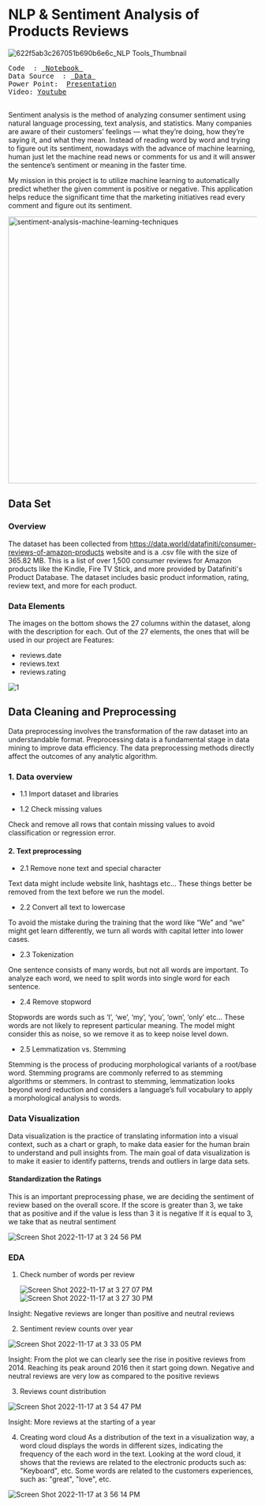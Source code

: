 # NLP & Sentiment Analysis of Products Reviews


![622f5ab3c267051b690b6e6c_NLP Tools_Thumbnail](https://user-images.githubusercontent.com/78451214/201503092-6020e3f0-25e8-41a6-9954-b8c2ee1c1e0c.png)

<pre>
Code  : <a href=https://github.com/DATA-606-FALL-2022/Data606_Ling/tree/main/Code> Notebook </a> </a>
Data Source  : <a href=https://github.com/DATA-606-FALL-2022/Data606_Ling/tree/main/Data> Data </a> </a>
Power Point:  <a href=https://github.com/DATA-606-FALL-2022/Data606_Ling/blob/main/Sentiment%20Analysis%20-%20%20Amazon%20review.pptx>Presentation</a>
Video: <a href=https://youtu.be/rzPBnFjj4vA>Youtube</a>

</pre>
Sentiment analysis is the method of analyzing consumer sentiment using natural language processing, text analysis, and statistics. Many companies are aware of their customers’ feelings — what they’re doing, how they’re saying it, and what they mean. Instead of reading word by word and trying to figure out its sentiment, nowadays with the advance of machine learning, human just let the machine read news or comments for us and it will answer the sentence’s sentiment or meaning in the faster time.

My mission in this project is to utilize machine learning to automatically predict whether the given comment is positive or negative. This application helps reduce the significant time that the marketing initiatives read every comment and figure out its sentiment.


<img width="541" alt="sentiment-analysis-machine-learning-techniques" src="https://user-images.githubusercontent.com/78451214/201502904-3e5d58f9-c784-4a2d-bcd7-9f4c7b2fda51.png">

## Data Set 

### Overview
The dataset has been collected from https://data.world/datafiniti/consumer-reviews-of-amazon-products website and is a .csv file with the size of 365.82 MB. This is a list of over 1,500 consumer reviews for Amazon products like the Kindle, Fire TV Stick, and more provided by Datafiniti's Product Database. The dataset includes basic product information, rating, review text, and more for each product.

### Data Elements
The images on the bottom shows the 27 columns within the dataset, along with the description for each. 
Out of the 27 elements, the ones that will be used in our project are Features:
- reviews.date
- reviews.text
- reviews.rating

![1](https://user-images.githubusercontent.com/78451214/202548211-d2250d5e-f32e-4eb5-a641-7a69446b4c63.png)

## Data Cleaning and Preprocessing
Data preprocessing involves the transformation of the raw dataset into an understandable format. Preprocessing data is a fundamental stage in data mining to improve data efficiency. The data preprocessing methods directly affect the outcomes of any analytic algorithm.

### 1. Data overview
  - 1.1 Import dataset and libraries 
  
  - 1.2 Check missing values
      
   Check and remove all rows that contain missing values to avoid classification or regression error.
#### 2. Text preprocessing

  - 2.1 Remove none text and special character
    
   Text data might include website link, hashtags etc… These things better be removed from the text before we run the model.

  - 2.2 Convert all text to lowercase
   
   To avoid the mistake during the training that the word like “We” and “we” might get learn differently, we turn all words with capital letter into lower cases.
  - 2.3 Tokenization
    
   One sentence consists of many words, but not all words are important. To analyze each word, we need to split words into single word for each sentence.
  - 2.4 Remove stopword
    
   Stopwords are words such as ‘I’, ‘we’, ‘my’, ‘you’, ‘own’, ‘only’ etc… These words are not likely to represent particular meaning. The model might consider this as noise, so we remove it as to keep noise level down.

  - 2.5 Lemmatization vs. Stemming
  
   Stemming is the process of producing morphological variants of a root/base word. Stemming programs are commonly referred to as stemming algorithms or stemmers. In contrast to stemming, lemmatization looks beyond word reduction and considers a language’s full vocabulary to apply a morphological analysis to words.

### Data Visualization
Data visualization is the practice of translating information into a visual context, such as a chart or graph, to make data easier for the human brain to understand and pull insights from. The main goal of data visualization is to make it easier to identify patterns, trends and outliers in large data sets.

#### Standardization the Ratings
This is an important preprocessing phase, we are deciding the sentiment of review based on the overall score. If the score is greater than 3, we take that as positive and if the value is less than 3 it is negative If it is equal to 3, we take that as neutral sentiment

![Screen Shot 2022-11-17 at 3 24 56 PM](https://user-images.githubusercontent.com/78451214/202552408-ee11ff25-f41b-4a52-a678-f27e239c2f84.png)

### EDA

   1. Check number of words per review
       
       ![Screen Shot 2022-11-17 at 3 27 07 PM](https://user-images.githubusercontent.com/78451214/202552845-f4375943-a117-493e-bd68-5364318bb9b5.png)
       ![Screen Shot 2022-11-17 at 3 27 30 PM](https://user-images.githubusercontent.com/78451214/202552847-11d169e6-0d3c-4225-ac3a-7d9da69b6edf.png)
      
   Insight: Negative reviews are longer than positive and neutral reviews
   
   2. Sentiment review counts over year
  
   ![Screen Shot 2022-11-17 at 3 33 05 PM](https://user-images.githubusercontent.com/78451214/202557461-f4d544f6-4c48-42c5-b9ac-5dcc301a7231.png)

Insight: From the plot we can clearly see the rise in positive reviews from 2014. Reaching its peak around 2016 then it start going down. Negative and neutral reviews are very low as compared to the positive reviews
   
   3. Reviews count distribution 
   
   ![Screen Shot 2022-11-17 at 3 54 47 PM](https://user-images.githubusercontent.com/78451214/202557826-5a3ad435-8fa8-4817-99cc-17aa3589a6e1.png)

  Insight: More reviews at the starting of a year
   
   4. Creating word cloud 
As a distribution of the text in a visualization way, a word cloud displays the words in different sizes, indicating the frequency of the each word in the text. Looking at the word cloud, it shows that the reviews are related to the electronic products such as: "Keyboard", etc. Some words are related to the customers experiences, such as: "great", "love", etc.

![Screen Shot 2022-11-17 at 3 56 14 PM](https://user-images.githubusercontent.com/78451214/202558074-c4f22a86-e1b5-432b-ad1a-81aaf4caeb88.png)



